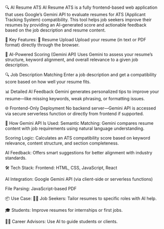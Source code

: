 🔍 AI Resume ATS
AI Resume ATS is a fully frontend-based web application that uses Google’s Gemini API to evaluate resumes for ATS (Applicant Tracking System) compatibility. This tool helps job seekers improve their resumes by providing an AI-generated score and actionable feedback based on the job description and resume content.

🚀 Key Features:
📄 Resume Upload
Upload your resume (in text or PDF format) directly through the browser.

🤖 AI-Powered Scoring (Gemini API)
Uses Gemini to assess your resume’s structure, keyword alignment, and overall relevance to a given job description.

🔍 Job Description Matching
Enter a job description and get a compatibility score based on how well your resume fits.

📊 Detailed AI Feedback
Gemini generates personalized tips to improve your resume—like missing keywords, weak phrasing, or formatting issues.

🌐 Frontend-Only Deployment
No backend server—Gemini API is accessed via secure serverless function or directly from frontend if supported.

🧠 How Gemini API Is Used:
Semantic Matching: Gemini compares resume content with job requirements using natural language understanding.

Scoring Logic: Calculates an ATS compatibility score based on keyword relevance, content structure, and section completeness.

AI Feedback: Offers smart suggestions for better alignment with industry standards.

🛠️ Tech Stack:
Frontend: HTML, CSS, JavaScript, React

AI Integration: Google Gemini API (via client-side or serverless functions)

File Parsing: JavaScript-based PDF

📦 Use Case:
🧑‍💼 Job Seekers: Tailor resumes to specific roles with AI help.

🎓 Students: Improve resumes for internships or first jobs.

🧑‍🏫 Career Advisors: Use AI to guide students or clients.
